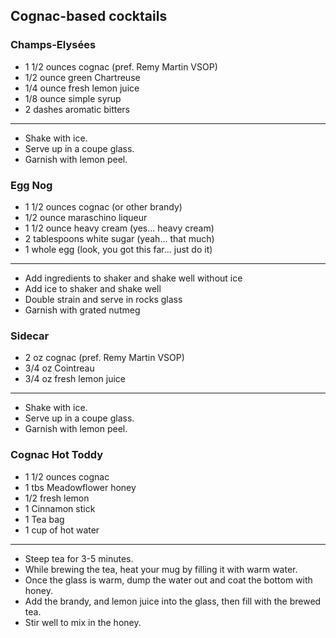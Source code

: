 ## Cognac-based cocktails

### Champs-Elysées
* 1 1/2 ounces cognac (pref. Remy Martin VSOP)
* 1/2 ounce green Chartreuse
* 1/4 ounce fresh lemon juice
* 1/8 ounce simple syrup
* 2 dashes aromatic bitters

---
* Shake with ice.
* Serve up in a coupe glass.
* Garnish with lemon peel.

### Egg Nog
* 1 1/2 ounces cognac (or other brandy)
* 1/2 ounce maraschino liqueur
* 1 1/2 ounce heavy cream (yes... heavy cream)
* 2 tablespoons white sugar (yeah... that much)
* 1 whole egg (look, you got this far... just do it)

---
* Add ingredients to shaker and shake well without ice
* Add ice to shaker and shake well
* Double strain and serve in rocks glass
* Garnish with grated nutmeg

### Sidecar
* 2 oz cognac (pref. Remy Martin VSOP)
* 3/4 oz Cointreau
* 3/4 oz fresh lemon juice

---
* Shake with ice.
* Serve up in a coupe glass.
* Garnish with lemon peel.

### Cognac Hot Toddy
* 1 1/2 ounces cognac
* 1 tbs Meadowflower honey
* 1/2 fresh lemon
* 1 Cinnamon stick
* 1 Tea bag
* 1 cup of hot water

---
* Steep tea for 3-5 minutes.
* While brewing the tea, heat your mug by filling it with warm water.
* Once the glass is warm, dump the water out and coat the bottom with honey.
* Add the brandy, and lemon juice into the glass, then fill with the brewed tea.
* Stir well to mix in the honey.


